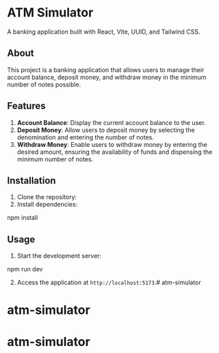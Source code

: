 # ATM Simulator

A banking application built with React, Vite, UUID, and Tailwind CSS.

## About

This project is a banking application that allows users to manage their account balance, deposit money, and withdraw money in the minimum number of notes possible.

## Features

1. **Account Balance**: Display the current account balance to the user.
2. **Deposit Money**: Allow users to deposit money by selecting the denomination and entering the number of notes.
3. **Withdraw Money**: Enable users to withdraw money by entering the desired amount, ensuring the availability of funds and dispensing the minimum number of notes.

## Installation

1. Clone the repository:
2. Install dependencies:

npm install

## Usage

1. Start the development server:

npm run dev

2. Access the application at `http://localhost:5173`.# atm-simulator
# atm-simulator
# atm-simulator
